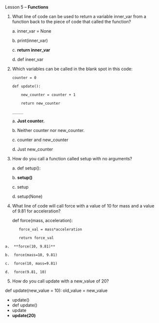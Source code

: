 Lesson 5 – **Functions**

1.	What line of code can be used to return a variable inner_var from a function back to the piece of code that called the function?

	a.	inner_var = None
	
	b.	print(inner_var)
	
	c.	**return inner_var**
	
	d.	def ineer_var
	
2.	Which variables can be called in the blank spot in this code:

		counter = 0

		def update():
		
			new_counter = counter + 1
			
			return new_counter
			
		_____

	a.	**Just counter.**
	
	b.	Neither counter nor new_counter.
	
	c.	counter and new_counter
	
	d.	Just new_counter
	
3.	How do you call a function called setup with no arguments?

	a.	def setup():
	
	b.	**setup()**
	
	c.	setup
	
	d.	setup(None)
	
4.	 What line of code will call force with a value of 10 for mass and a value of 9.81 for acceleration?

		def force(mass, acceleration):
		
			force_val = mass*acceleration
			
			return force_val

	a.	**force(10, 9.81)**
	
	b.	force(mass=10, 9.81)
	
	c.	force(10, mass=9.81)
	
	d.	force(9.81, 10)
	
5.	How do you call update with a new_value of 20?

def update(new_value = 10):
	old_value = new_value

-	update()
-	def update()
-	update
-	**update(20)**
